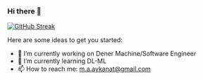 ### Hi there 👋

[![GitHub Streak](https://streak-stats.demolab.com/?user=MAAykanat)](https://git.io/streak-stats)

Here are some ideas to get you started:

- 🔭 I’m currently working on Dener Machine/Software Engineer
- 🌱 I’m currently learning DL-ML
- 📫 How to reach me: m.a.aykanat@gmail.com

<!--
**MAAykanat/MAAykanat** is a ✨ _special_ ✨ repository because its `README.md` (this file) appears on your GitHub profile.
